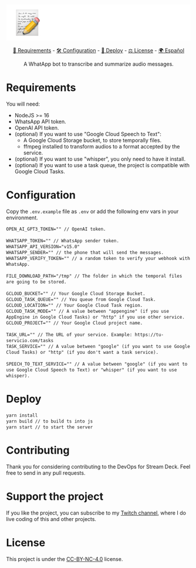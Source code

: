 <p align="center">
   <img src="./.github/resumico.svg">
   <p align="center">
      <a href="#requirements">🧰 Requirements</a> -
      <a href="#configuration">🛠️ Configuration</a> - 
      <a href="#deploy">🚀 Deploy</a> - 
      <a href="#license">⚖️ License</a> - 
      <a href="./README.md">🌍 Español</a>
   </p>
   <p align="center">
      A WhatApp bot to transcribe and summarize audio messages.
   </p>
</p>

# Requirements

You will need:
- NodeJS >= 16
- WhatsApp API token.
- OpenAI API token.
- (optional) If you want to use "Google Cloud Speech to Text":
  - A Google Cloud Storage bucket, to store temporally files.
  - ffmpeg installed to transform audios to a format accepted by the service.
- (optional) If you want to use "whisper", you only need to have it install.
- (optional) If you want to use a task queue, the project is compatible with Google Cloud Tasks.

# Configuration

Copy the `.env.example` file as `.env` or add the following env vars in your environment.

```text
OPEN_AI_GPT3_TOKEN="" // OpenAI token.

WHATSAPP_TOKEN="" // WhatsApp sender token.
WHATSAPP_API_VERSION="v15.0"
WHATSAPP_SENDER="" // the phone that will send the messages.
WHATSAPP_VERIFY_TOKEN="" // a random token to verify your webhook with WhatsApp.

FILE_DOWNLOAD_PATH="/tmp" // The folder in which the temporal files are going to be stored.

GCLOUD_BUCKET="" // Your Google Cloud Storage Bucket.
GCLOUD_TASK_QUEUE="" // You queue from Google Cloud Task.
GCLOUD_LOCATION="" // Your Google Cloud Task region.
GCLOUD_TASK_MODE="" // A value between "appengine" (if you use AppEngine in Google Cloud Tasks) or "http" if you use other service.
GCLOUD_PROJECT="" // Your Google Cloud project name.

TASK_URL="" // The URL of your service. Example: https://tu-servicio.com/tasks
TASK_SERVICE="" // A value between "google" (if you want to use Google Cloud Tasks) or "http" (if you don't want a task service).

SPEECH_TO_TEXT_SERVICE="" // A value between "google" (if you want to use Google Cloud Speech to Text) or "whisper" (if you want to use whisper).
```

# Deploy

```
yarn install
yarn build // to build ts into js
yarn start // to start the server
```

# Contributing

Thank you for considering contributing to the DevOps for Stream Deck. Feel free to send in any pull requests.

# Support the project

If you like the project, you can subscribe to my [Twitch channel](https://www.twitch.tv/santima10), where I do live coding of this and other projects.

# License

This project is under the [CC-BY-NC-4.0](./LICENSE) license.